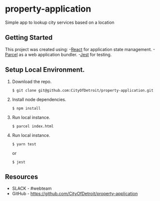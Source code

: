 # property-application

Simple app to lookup city services based on a location

## Getting Started

This project was created using:
 -[React](https://reactjs.org/) for application state management.
 -[Parcel](https://parceljs.org/) as a web application bundler.
 -[Jest](https://jestjs.io/) for testing.

## Setup Local Environment.

1. Download the repo.
    ```
    $ git clone git@github.com:CityOfDetroit/property-application.git
    ```
2. Install node dependencies.

    ```
    $ npm install
    ```

3. Run local instance.
    ```
    $ parcel index.html
    ```

4. Run local instance.
    ```
    $ yarn test
    ```
    or
    ```
    $ jest
    ```
## Resources

* SLACK - #webteam
* GitHub - https://github.com/CityOfDetroit/property-application